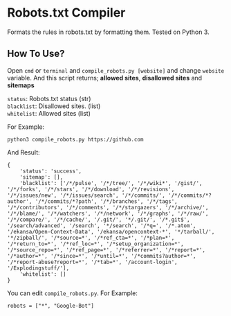# Robots.txt Compiler
Formats the rules in robots.txt by formatting them. Tested on Python 3.

## How To Use?
Open `cmd` or `terminal` and `compile_robots.py [website]` and change `website` variable. And this script returns; **allowed sites**, **disallowed sites** and **sitemaps**

`status`: Robots.txt status (str)\
`blacklist`: Disallowed sites. (list)\
`whitelist`: Allowed sites (list)

For Example:

```
python3 compile_robots.py https://github.com
```

And Result:
```
{
    'status': 'success',
    'sitemap': [],
    'blacklist': ['/*/pulse', '/*/tree/', '/*/wiki*', '/gist/', '/*/forks', '/*/stars', '/*/download', '/*/revisions', '/*/issues/new', '/*/issues/search', '/*/commits/', '/*/commits/*?author', '/*/commits/*?path', '/*/branches', '/*/tags', '/*/contributors', '/*/comments', '/*/stargazers', '/*/archive/', '/*/blame/', '/*/watchers', '/*/network', '/*/graphs', '/*/raw/', '/*/compare/', '/*/cache/', '/.git/', '*/.git/', '/*.git$', '/search/advanced', '/search', '*/search', '/*q=', '/*.atom', '/ekansa/Open-Context-Data', '/ekansa/opencontext-*', '*/tarball/', '*/zipball/', '/*source=*', '/*ref_cta=*', '/*plan=*', '/*return_to=*', '/*ref_loc=*', '/*setup_organization=*', '/*source_repo=*', '/*ref_page=*', '/*referrer=*', '/*report=*', '/*author=*', '/*since=*', '/*until=*', '/*commits?author=*', '/*report-abuse?report=*', '/*tab=*', '/account-login', '/Explodingstuff/'],
    'whitelist': []
}
```

You can edit `compile_robots.py`.
For Example:
```
robots = ["*", "Google-Bot"]
```
